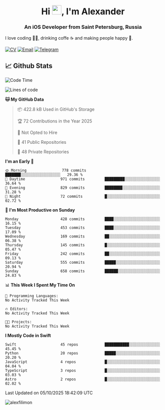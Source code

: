<h1 align="center">Hi <img src="https://raw.githubusercontent.com/MartinHeinz/MartinHeinz/master/wave.gif" width="30px">, I'm Alexander</h1>
<h3 align="center">An iOS Developer from Saint Petersburg, Russia</h3>

I love coding 👨‍💻, drinking coffe ☕️ and making people happy 🎊.

[![CV](https://img.shields.io/badge/CV-Александр%20Филимонов-14b420)](./resources/CV_Aleksandr_Filimonov_iOS_November_2023.pdf)
[![Email](https://img.shields.io/badge/Email-as.filimonov@mail.ru-f39f37)](mailto:as.filimonov@mail.ru)
[![Telegram](https://img.shields.io/badge/Telegram-alexfilimon-1686b1)](https://t.me/alexfilimon)

## 📈 Github Stats

<!--START_SECTION:waka-->
![Code Time](http://img.shields.io/badge/Code%20Time-0%20secs-blue)

![Lines of code](https://img.shields.io/badge/From%20Hello%20World%20I%27ve%20Written-1.6%20million%20lines%20of%20code-blue)

**🐱 My GitHub Data** 

> 📦 422.8 kB Used in GitHub's Storage 
 > 
> 🏆 72 Contributions in the Year 2025
 > 
> 🚫 Not Opted to Hire
 > 
> 📜 41 Public Repositories 
 > 
> 🔑 48 Private Repositories 
 > 
**I'm an Early 🐤** 

```text
🌞 Morning                778 commits         ███████░░░░░░░░░░░░░░░░░░   29.36 % 
🌆 Daytime                971 commits         █████████░░░░░░░░░░░░░░░░   36.64 % 
🌃 Evening                829 commits         ████████░░░░░░░░░░░░░░░░░   31.28 % 
🌙 Night                  72 commits          █░░░░░░░░░░░░░░░░░░░░░░░░   02.72 % 
```
📅 **I'm Most Productive on Sunday** 

```text
Monday                   428 commits         ████░░░░░░░░░░░░░░░░░░░░░   16.15 % 
Tuesday                  453 commits         ████░░░░░░░░░░░░░░░░░░░░░   17.09 % 
Wednesday                169 commits         ██░░░░░░░░░░░░░░░░░░░░░░░   06.38 % 
Thursday                 145 commits         █░░░░░░░░░░░░░░░░░░░░░░░░   05.47 % 
Friday                   242 commits         ██░░░░░░░░░░░░░░░░░░░░░░░   09.13 % 
Saturday                 555 commits         █████░░░░░░░░░░░░░░░░░░░░   20.94 % 
Sunday                   658 commits         ██████░░░░░░░░░░░░░░░░░░░   24.83 % 
```


📊 **This Week I Spent My Time On** 

```text
💬 Programming Languages: 
No Activity Tracked This Week

🔥 Editors: 
No Activity Tracked This Week

🐱‍💻 Projects: 
No Activity Tracked This Week
```

**I Mostly Code in Swift** 

```text
Swift                    45 repos            ███████████░░░░░░░░░░░░░░   45.45 % 
Python                   20 repos            █████░░░░░░░░░░░░░░░░░░░░   20.20 % 
JavaScript               4 repos             █░░░░░░░░░░░░░░░░░░░░░░░░   04.04 % 
TypeScript               3 repos             █░░░░░░░░░░░░░░░░░░░░░░░░   03.03 % 
Astro                    2 repos             █░░░░░░░░░░░░░░░░░░░░░░░░   02.02 % 
```




 Last Updated on 05/10/2025 18:42:09 UTC
<!--END_SECTION:waka-->

<img align="center" src="https://github-readme-stats.vercel.app/api?username=alexfilimon&show_icons=true" alt="alexfilimon" />
